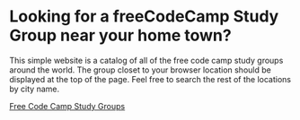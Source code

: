 # Looking for a freeCodeCamp Study Group near your home town?

This simple website is a catalog of all of the free code camp study groups around the world. The group closet to your browser location should be displayed at the top of the page. Feel free to search the rest of the locations by city name.

[Free Code Camp Study Groups](https://www.freecodecamp.com/study-group-directory/)
